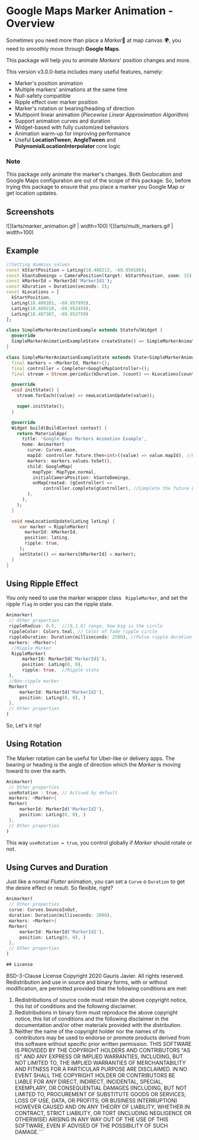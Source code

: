 # Google Maps Marker Animation - Overview

Sometimes you need more than place a *Marker*📍 at map canvas 🌍, you need to smoothly move through **Google Maps**.

This package will help you to animate *Markers*' position changes and more.

This version v3.0.0-beta includes many useful features, namely:

 - Marker's position animation
 - Multiple markers' animations at the same time
 - Null-safety compatible
 - Ripple effect over marker position
 - Marker's rotation or bearing/heading of direction
 - Multipoint linear animation (*Piecewise Linear Approximation Algorithm*)
 - Support animation curves and duration
 - Widget-based with fully customized behaviors
 - Animation warm-up for improving performance
 - Useful **LocationTween**, **AngleTween** and **PolynomialLocationInterpolator** core logic

### Note
This package only animate the marker's changes. Both Geolocation and Google Maps configuration are out of the scope of this package. So, before trying this package to ensure that you place a marker you Google Map or get location updates.


## Screenshots

  ![](arts/marker_animation.gif | width=100) ![](arts/multi_markers.gif | width=100)

## Example
```dart
//Setting dummies values
const kStartPosition = LatLng(18.488213, -69.959186);
const kSantoDomingo = CameraPosition(target: kStartPosition, zoom: 15);
const kMarkerId = MarkerId('MarkerId1');
const kDuration = Duration(seconds: 2);
const kLocations = [
  kStartPosition,
  LatLng(18.488101, -69.957995),
  LatLng(18.489210, -69.952459),
  LatLng(18.487307, -69.952759)
];

class SimpleMarkerAnimationExample extends StatefulWidget {
  @override
  SimpleMarkerAnimationExampleState createState() => SimpleMarkerAnimationExampleState();
}

class SimpleMarkerAnimationExampleState extends State<SimpleMarkerAnimationExample> {
  final markers = <MarkerId, Marker>{};
  final controller = Completer<GoogleMapController>();
  final stream = Stream.periodic(kDuration, (count) => kLocations[count]).take(kLocations.length);

  @override
  void initState() {
    stream.forEach((value) => newLocationUpdate(value));

    super.initState();
  }

  @override
  Widget build(BuildContext context) {
    return MaterialApp(
      title: 'Google Maps Markers Animation Example',
      home: Animarker(
        curve: Curves.ease,
        mapId: controller.future.then<int>((value) => value.mapId), //Grab Google Map Id
        markers: markers.values.toSet(),
        child: GoogleMap(
          mapType: MapType.normal,
          initialCameraPosition: kSantoDomingo,
          onMapCreated: (gController) =>
              controller.complete(gController), //Complete the future GoogleMapController
        ),
      ),
    );
  }

  void newLocationUpdate(LatLng latLng) {
     var marker = RippleMarker(
       markerId: kMarkerId,
       position: latLng,
       ripple: true,
     );
     setState(() => markers[kMarkerId] = marker);
  }
}
 ```
## Using Ripple Effect

You only need to use the marker wrapper class ``` RippleMarker```, and set the ripple ```flag```  in order you can the ripple state.

```dart
Animarker(
 // Other properties
 rippleRadius: 0.5,  //[0,1.0] range, how big is the circle
 rippleColor: Colors.teal, // Color of fade ripple circle
 rippleDuration: Duration(milliseconds: 2500), //Pulse ripple duration
 markers: <Marker>{
  //Ripple Marker
  RippleMarker(
	  markerId: MarkerId('MarkerId1'),
	  position: LatLng(0, 0),
	  ripple: true,  //Ripple state
 ),
 //Non-ripple marker
 Marker(
	 markerId: MarkerId('MarkerId2'),
	 position: LatLng(0, 0), )
 },
 // Other properties
)
```
So, Let's it rip!

## Using Rotation

The Marker rotation can be useful for Uber-like or delivery apps. The bearing or heading is the angle of direction which the *Marker* is moving toward to over the earth.

```dart
Animarker(
 // Other properties
 useRotation : true, // Actived by default
 markers: <Marker>{
 Marker(
	 markerId: MarkerId('MarkerId2'),
	 position: LatLng(0, 0), )
 },
 // Other properties
)
```
This way ```useRotation = true```, you control globally if *Marker* should rotate or not.

## Using Curves and Duration

Just like a normal *Flutter* animation, you can set a ```Curve``` o ```Duration``` to get the desire effect or result. So flexible, right?

```dart
Animarker(
 // Other properties
 curve: Curves.bounceInOut,
 duration: Duration(milliseconds: 2000),
 markers: <Marker>{
 Marker(
	 markerId: MarkerId('MarkerId2'),
	 position: LatLng(0, 0), )
 },
 // Other properties
)

## License

```
 BSD-3-Clause License   Copyright 2020  Gauris Javier. All rights
  reserved.
   Redistribution and use in source and binary forms, with or without
 modification, are permitted provided that the following conditions  are met:
   1. Redistributions of source code must retain the above copyright
  notice, this list of conditions and the following disclaimer.
   2. Redistributions in binary form must reproduce the above copyright
 notice, this list of conditions and the following disclaimer in the  documentation and/or other materials provided with the distribution.
   3. Neither the name of the copyright holder nor the names of its contributors
 may be used to endorse or promote products derived from this software  without specific prior written permission.
   THIS SOFTWARE IS PROVIDED BY THE COPYRIGHT HOLDERS AND CONTRIBUTORS "AS IS"
 AND ANY EXPRESS OR IMPLIED WARRANTIES, INCLUDING, BUT NOT LIMITED TO, THE IMPLIED WARRANTIES OF MERCHANTABILITY AND FITNESS FOR A PARTICULAR PURPOSE ARE DISCLAIMED. IN NO EVENT SHALL THE COPYRIGHT HOLDER OR  CONTRIBUTORS BE LIABLE FOR ANY DIRECT, INDIRECT, INCIDENTAL, SPECIAL,
 EXEMPLARY, OR CONSEQUENTIAL DAMAGES (INCLUDING, BUT NOT LIMITED TO,  PROCUREMENT OF SUBSTITUTE GOODS OR SERVICES; LOSS OF USE, DATA, OR PROFITS;
 OR BUSINESS INTERRUPTION) HOWEVER CAUSED AND ON ANY THEORY OF  LIABILITY, WHETHER IN CONTRACT, STRICT LIABILITY, OR TORT (INCLUDING
 NEGLIGENCE OR OTHERWISE) ARISING IN ANY WAY OUT OF THE USE OF THIS SOFTWARE, EVEN IF ADVISED OF THE POSSIBILITY OF SUCH DAMAGE.```